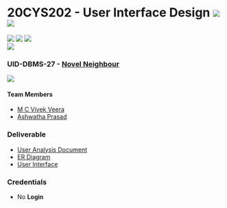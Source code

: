 # 20CYS202 - User Interface Design ![](https://img.shields.io/badge/-Completed-darkgreen) ![](https://img.shields.io/badge/-Evaluated-gold)
![](https://img.shields.io/badge/Batch-21CYS-lightgreen) ![](https://img.shields.io/badge/UG-blue) ![](https://img.shields.io/badge/Subject-UID-blue) <br/>
![](https://img.shields.io/badge/Category-BRIG-purple)

### UID-DBMS-27 - [Novel Neighbour](https://vivek-veera.github.io/20CYS202-UID/Mini-Project/)
![](https://img.shields.io/badge/Template-Partial-silver) 

#### Team Members
- [M C Vivek Veera]()
- [Ashwatha Prasad]()

### Deliverable 
- [User Analysis Document](UID-DBMS-27_UAD.pdf)
- [ER Diagram](UID-DBMS-27_ER_Diagram.png)
- [User Interface](UI/)

### Credentials
- No **Login** 
